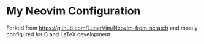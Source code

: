 # My Neovim Configuration

Forked from https://github.com/LunarVim/Neovim-from-scratch
and mostly configured for C and LaTeX development.

